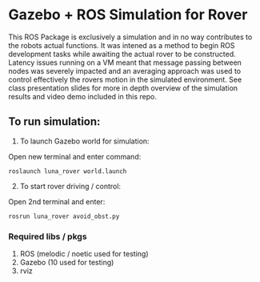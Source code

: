 # Gazebo + ROS Simulation for Rover

This ROS Package is exclusively a simulation and in no way contributes to
the robots actual functions. It was intened as a method to begin ROS development
tasks while awaiting the actual rover to be constructed. Latency issues running
on a VM meant that message passing between nodes was severely impacted and an
averaging approach was used to control effectively the rovers motion in the 
simulated environment. See class presentation slides for more in depth overview 
of the simulation results and video demo included in this repo.

## To run simulation:

1. To launch Gazebo world for simulation:

Open new terminal and enter command:

`roslaunch luna_rover world.launch`

2. To start rover driving / control:

Open 2nd terminal and enter:

`rosrun luna_rover avoid_obst.py`


### Required libs / pkgs

1. ROS (melodic / noetic used for testing)
2. Gazebo (10 used for testing)
3. rviz